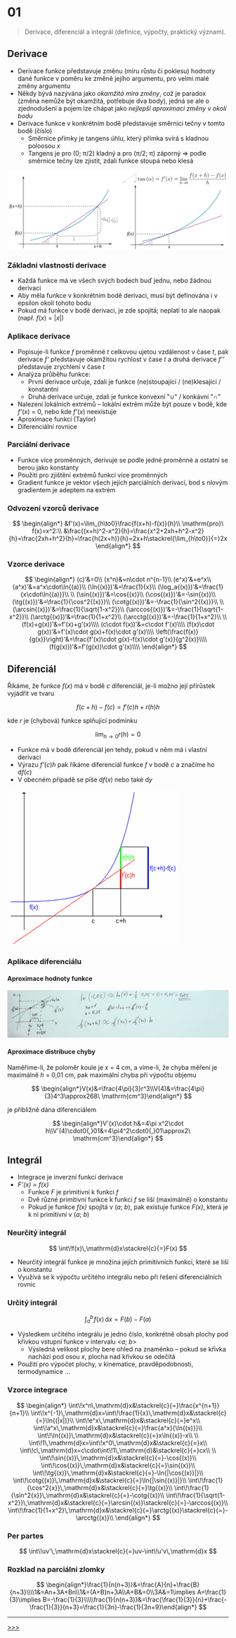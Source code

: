 # 01

> Derivace, diferenciál a integrál (definice, výpočty, praktický význam).

## Derivace

* Derivace funkce představuje změnu (míru růstu či poklesu) hodnoty dané funkce v poměru ke změně jejího argumentu, pro velmi malé změny argumentu
* Někdy bývá nazývána jako _okamžitá míra změny_, což je paradox (změna nemůže být okamžitá, potřebuje dva body), jedná se ale o zjednodušení a pojem lze chápat jako _nejlepší aproximaci změny v okolí bodu_
* Derivace funkce v konkrétním bodě představuje směrnici tečny v tomto bodě (číslo)
  * Směrnice přímky je tangens úhlu, který přímka svírá s kladnou poloosou _x_
  * Tangens je pro (0; π/2) kladný a pro (π/2; π) záporný ⇒ podle směrnice tečny lze zjistit, zdali funkce stoupá nebo klesá

![Derivace](./MG/01_01.svg)

### Základní vlastnosti derivace

* Každá funkce má ve všech svých bodech buď jednu, nebo žádnou derivaci
* Aby měla funkce v konkrétním bodě derivaci, musí být definována i v epsilon okolí tohoto bodu
* Pokud má funkce v bodě derivaci, je zde spojitá; neplatí to ale naopak (např. _f_(_x_) = |_x_|)

### Aplikace derivace

* Popisuje-li funkce _f_ proměnné _t_ celkovou ujetou vzdálenost v čase _t_, pak derivace _f'_ představuje okamžitou rychlost v čase _t_ a druhá derivace _f''_ představuje zrychlení v čase _t_
* Analýza průběhu funkce:
  * První derivace určuje, zdali je funkce (ne)stoupající / (ne)klesající / konstantní
  * Druhá derivace určuje, zdali je funkce konvexní "∪" / konkávní "∩"
* Nalezení lokálních extrémů – lokální extrém může být pouze v bodě, kde _f'_(_x_) = 0, nebo kde _f'_(_x_) neexistuje
* Aproximace funkcí (Taylor)
* Diferenciální rovnice

### Parciální derivace

* Funkce více proměnných, derivuje se podle jedné proměnné a ostatní se berou jako konstanty
* Použití pro zjištění extrémů funkcí více proměnných
* Gradient funkce je vektor všech jejích parciálních derivací, bod s nlovým gradientem je adeptem na extrém

### Odvození vzorců derivace

$$
\begin{align*}
&f'(x)=\lim_{h\to0}\frac{f(x+h)-f(x)}{h}\\
\mathrm{pro}\ f(x)=x^2:\\
&\frac{(x+h)^2-x^2}{h}=\frac{x^2+2xh+h^2-x^2}{h}=\frac{2xh+h^2}{h}=\frac{h(2x+h)}{h}=2x+h\stackrel{\lim_{h\to0}}{=}2x
\end{align*}
$$

### Vzorce derivace

$$
\begin{align*}
(c)'&=0\\
(x^n)&=n\cdot n^{n-1}\\
(e^x)'&=e^x\\
(a^x)'&=a^x\cdot\ln{(a)}\\
(\ln{(x)})'&=\frac{1}{x}\\
(\log_a{(x)})'&=\frac{1}{x\cdot\ln{(a)}}\\
\\
(\sin{(x)})'&=\cos{(x)}\\
(\cos{(x)})'&=-\sin{(x)}\\
(\tg{(x)})'&=\frac{1}{\cos^2{(x)}}\\
(\cotg{(x)})'&=-\frac{1}{\sin^2{(x)}}\\
\\
(\arcsin{(x)})'&=\frac{1}{\sqrt{1-x^2}}\\
(\arccos{(x)})'&=-\frac{1}{\sqrt{1-x^2}}\\
(\arctg{(x)})'&=\frac{1}{1+x^2}\\
(\arcctg{(x)})'&=-\frac{1}{1+x^2}\\
\\
(f(x)+g(x))'&=f'(x)+g'(x)\\\\
(c\cdot f(x))'&=c\cdot f'(x)\\\\
(f(x)\cdot g(x))'&=f'(x)\cdot g(x)+f(x)\cdot g'(x)\\\\
\left(\frac{f(x)}{g(x)}\right)'&=\frac{f'(x)\cdot g(x)-f(x)\cdot g'(x)}{g^2(x)}\\\\
(f(g(x)))'&=f'(g(x))\cdot g'(x)\\\\
\end{align*}
$$

## Diferenciál

Říkáme, že funkce _f_(_x_) má v bodě _c_ diferenciál, je-li možno její přírůstek vyjádřit ve tvaru

$$
f(c+h)-f(c)=f'(c)h+r(h)h
$$

kde _r_ je (chybová) funkce splňující podmínku

$$
\lim_{h\to0}r(h)=0
$$

* Funkce má v bodě diferenciál jen tehdy, pokud v něm má i vlastní derivaci
* Výrazu _f'_(_c_)_h_ pak říkáme diferenciál funkce _f_ v bodě _c_ a značíme ho d<i>f</i>(_c_)
* V obecném případě se píše d<i>f</i>(_x_) nebo také d<i>y</i>

![Diferenciál](./MG/01_02.png)

### Aplikace diferenciálu

#### Aproximace hodnoty funkce

![Diferenciál pro aproximaci](./MG/01_03.PNG)

#### Aproximace distribuce chyby

Naměříme-li, že poloměr koule je _x_ = 4 cm, a víme-li, že chyba měření je maximálně _h_ = 0,01 cm, pak maximální chyba při výpočtu objemu

$$
\begin{align*}V(x)&=\frac{4\pi}{3}r^3\\V(4)&=\frac{4\pi}{3}4^3\approx268\ \mathrm{cm^3}\end{align*}
$$

je přibližně dána diferenciálem

$$
\begin{align*}V'(x)\cdot h&=4\pi x^2\cdot h\\V'(4)\cdot0{,}01&=4\pi4^2\cdot0{,}01\approx2\ \mathrm{cm^3}\end{align*}
$$

## Integrál

* Integrace je inverzní funkcí derivace
* _F'(x)_ = _f(x)_
  * Funkce _F_ je primitivní k funkci _f_
  * Dvě různé primitivní funkce k funkci _f_ se liší (maximálně) o konstantu
  * Pokud je funkce _f(x)_ spojitá v (_a_; _b_), pak existuje funkce _F(x)_, která je k ní primitivní v (_a_; _b_)

### Neurčitý integrál

$$
\int\!f(x)\,\mathrm{d}x\stackrel{c}{=}F(x)
$$

* Neurčitý integrál funkce je množina jejích primitivních funkcí, které se liší o konstantu
* Využívá se k výpočtu určitého integrálu nebo při řešení diferenciálních rovnic

### Určitý integrál

$$
\int_a^b\!f(x)\,\mathrm{d}x=F(b)-F(a)
$$

* Výsledkem určitého integrálu je jedno číslo, konkrétně obsah plochy pod křivkou vstupní funkce v intervalu <_a_; _b_>
  * Výsledná velikost plochy bere ohled na znaménko – pokud se křivka nachází pod osou _x_, plocha nad křivkou se odečítá
* Použití pro výpočet plochy, v kinematice, pravděpodobnosti, termodynamice ...

### Vzorce integrace

$$
\begin{align*}
\int\!x^n\,\mathrm{d}x&\stackrel{c}{=}\frac{x^{n+1}}{n+1}\\
\int\!x^{-1}\,\mathrm{d}x=\int\!\frac{1}{x}\,\mathrm{d}x&\stackrel{c}{=}\ln{(|x|)}\\
\int\!e^x\,\mathrm{d}x&\stackrel{c}{=}e^x\\
\int\!a^x\,\mathrm{d}x&\stackrel{c}{=}\frac{a^x}{\ln{(x)}}\\
\int\!\ln{(x)}\,\mathrm{d}x&\stackrel{c}{=}x\ln{(x)}-x\\
\\
\int\!1\,\mathrm{d}x=\int\!x^0\,\mathrm{d}x&\stackrel{c}{=}x\\
\int\!c\,\mathrm{d}x=c\cdot\int\!1\,\mathrm{d}&\stackrel{c}{=}cx\\
\\
\int\!\sin{(x)}\,\mathrm{d}x&\stackrel{c}{=}-\cos{(x)}\\
\int\!\cos{(x)}\,\mathrm{d}x&\stackrel{c}{=}\sin{(x)}\\
\int\!\tg{(x)}\,\mathrm{d}x&\stackrel{c}{=}-\ln{|\cos{(x)}|}\\
\int\!\cotg{(x)}\,\mathrm{d}x&\stackrel{c}{=}\ln{|\sin{(x)}|}\\
\int\!\frac{1}{\cos^2{x}}\,\mathrm{d}x&\stackrel{c}{=}\tg{(x)}\\
\int\!\frac{1}{\sin^2{x}}\,\mathrm{d}x&\stackrel{c}{=}-\cotg{(x)}\\
\int\!\frac{1}{\sqrt{1-x^2}}\,\mathrm{d}x&\stackrel{c}{=}\arcsin{(x)}\stackrel{c}{=}-\arccos{(x)}\\
\int\!\frac{1}{1+x^2}\,\mathrm{d}x&\stackrel{c}{=}\arctg{(x)}\stackrel{c}{=}-\arcctg{(x)}\\
\end{align*}
$$

### Per partes

$$
\int\!uv'\,\mathrm{d}x\stackrel{c}{=}uv-\int\!u'v\,\mathrm{d}x
$$

### Rozklad na parciální zlomky

$$
\begin{align*}\frac{1}{n(n+3)}&=\frac{A}{n}+\frac{B}{n+3}\\\\1&=An+3A+Bn\\1&=(A+B)n+3A\\A+B&=0\\3A&=1\implies A=\frac{1}{3}\implies B=-\frac{1}{3}\\\\\frac{1}{n(n+3)}&=\frac{\frac{1}{3}}{n}+\frac{-\frac{1}{3}}{n+3}=\frac{1}{3n}-\frac{1}{3n+9}\end{align*}
$$

---
[>>>](./02.MD)
